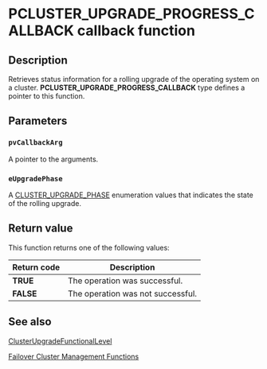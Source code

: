 # PCLUSTER_UPGRADE_PROGRESS_CALLBACK callback function

## Description

Retrieves status information for a rolling upgrade of the operating system on a cluster. **PCLUSTER_UPGRADE_PROGRESS_CALLBACK** type defines a pointer to this function.

## Parameters

### `pvCallbackArg`

A pointer to the arguments.

### `eUpgradePhase`

A [CLUSTER_UPGRADE_PHASE](https://learn.microsoft.com/windows/desktop/api/clusapi/ne-clusapi-cluster_upgrade_phase) enumeration values that indicates the state of the rolling upgrade.

## Return value

This function returns one of the following values:

| Return code | Description |
| --- | --- |
| **TRUE** | The operation was successful. |
| **FALSE** | The operation was not successful. |

## See also

[ClusterUpgradeFunctionalLevel](https://learn.microsoft.com/windows/desktop/api/clusapi/nf-clusapi-clusterupgradefunctionallevel)

[Failover Cluster Management Functions](https://learn.microsoft.com/previous-versions/windows/desktop/mscs/cluster-management-functions)